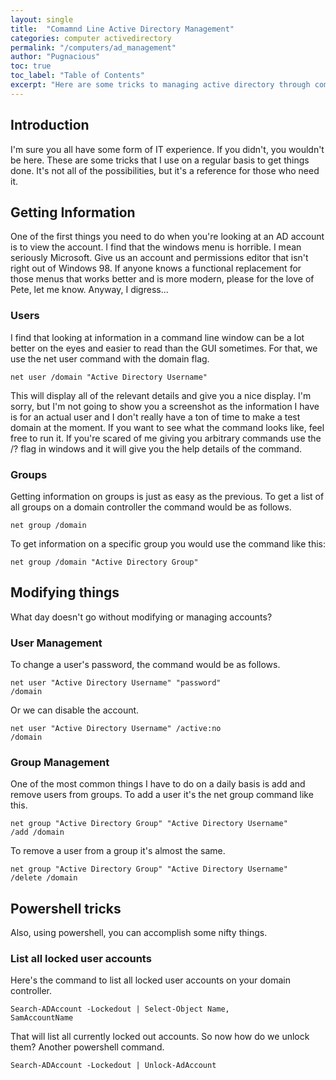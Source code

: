 ```yaml
---
layout: single
title:  "Comamnd Line Active Directory Management"
categories: computer activedirectory
permalink: "/computers/ad_management"
author: "Pugnacious"
toc: true
toc_label: "Table of Contents"
excerpt: "Here are some tricks to managing active directory through command line."
---
```


## Introduction

I'm sure you all have some form of IT experience.  If you didn't, you wouldn't be here.  These are some tricks that I use on a regular basis to get things done.  It's not all of the possibilities, but it's a reference for those who need it.

## Getting Information

One of the first things you need to do when you're looking at an AD account is to view the account.  I find that the windows menu is horrible.  I mean seriously Microsoft.  Give us an account and permissions editor that isn't right out of Windows 98.  If anyone knows a functional replacement for those menus that works better and is more modern, please for the love of Pete, let me know.  Anyway, I digress...

### Users

I find that looking at information in a command line window can be a lot better on the eyes and easier to read than the GUI sometimes.  For that, we use the net user command with the domain flag.

<code>net user /domain "Active Directory Username"</code>

This will display all of the relevant details and give you a nice display.  I'm sorry, but I'm not going to show you a screenshot as the information I have is for an actual user and I don't really have a ton of time to make a test domain at the moment.  If you want to see what the command looks like, feel free to run it.  If you're scared of me giving you arbitrary commands use the /? flag in windows and it will give you the help details of the command.


### Groups

Getting information on groups is just as easy as the previous.  To get a list of all groups on a domain controller the command would be as follows.

<code>net group /domain</code>

To get information on a specific group you would use the command like this:

<code>net group /domain "Active Directory Group"</code>

## Modifying things

What day doesn't go without modifying or managing accounts?

### User Management

To change a user's password, the command would be as follows.

<code>net user "Active Directory Username" "password" /domain</code>

Or we can disable the account.

<code>net user "Active Directory Username" /active:no /domain</code>

### Group Management

One of the most common things I have to do on a daily basis is add and remove users from groups.  To add a user it's the net group command like this.

<code>net group "Active Directory Group" "Active Directory Username" /add /domain</code>

To remove a user from a group it's almost the same.

<code>net group "Active Directory Group" "Active Directory Username" /delete /domain</code>

## Powershell tricks

Also, using powershell, you can accomplish some nifty things.

### List all locked user accounts

Here's the command to list all locked user accounts on your domain controller.

<code>Search-ADAccount -Lockedout | Select-Object Name, SamAccountName</code>

That will list all currently locked out accounts.  So now how do we unlock them?  Another powershell command.

<code>Search-ADAccount -Lockedout | Unlock-AdAccount</code>
